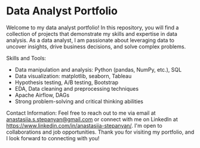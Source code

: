 # Data Analyst Portfolio

Welcome to my data analyst portfolio! In this repository, you will find a collection of projects that demonstrate my skills and expertise in data analysis. As a data analyst, I am passionate about leveraging data to uncover insights, drive business decisions, and solve complex problems.

Skills and Tools:
- Data manipulation and analysis: Python (pandas, NumPy, etc.), SQL
- Data visualization: matplotlib, seaborn, Tableau
- Hypothesis testing, A/B testing, Bootstrap
- EDA, Data cleaning and preprocessing techniques
- Apache Airflow, DAGs
- Strong problem-solving and critical thinking abilities

Contact Information:
Feel free to reach out to me via email at anastasiia.s.stepanyan@gmail.com or connect with me on LinkedIn at https://www.linkedin.com/in/anastasiia-stepanyan/.
I'm open to collaborations and job opportunities.
Thank you for visiting my portfolio, and I look forward to connecting with you!
